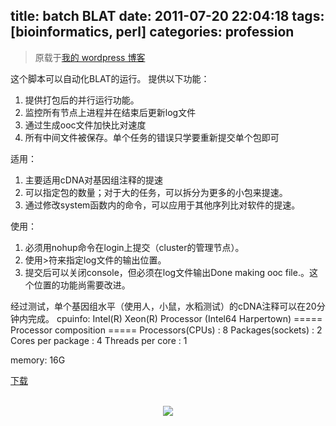 title: batch BLAT
date: 2011-07-20 22:04:18
tags: [bioinformatics, perl] 
categories: profession
---
> 原载于[我的 wordpress 博客](https://daweimhuang.wordpress.com/)

这个脚本可以自动化BLAT的运行。
提供以下功能：
1. 提供打包后的并行运行功能。
2. 监控所有节点上进程并在结束后更新log文件
3. 通过生成ooc文件加快比对速度
4. 所有中间文件被保存。单个任务的错误只学要重新提交单个包即可

适用：
1. 主要适用cDNA对基因组注释的提速
2. 可以指定包的数量；对于大的任务，可以拆分为更多的小包来提速。
3. 通过修改system函数内的命令，可以应用于其他序列比对软件的提速。

使用：
1. 必须用nohup命令在login上提交（cluster的管理节点）。
2. 使用>符来指定log文件的输出位置。
3. 提交后可以关闭console，但必须在log文件输出Done making ooc file.。这个位置的功能尚需要改进。

经过测试，单个基因组水平（使用人，小鼠，水稻测试）的cDNA注释可以在20分钟内完成。
cpuinfo:
Intel(R) Xeon(R)  Processor (Intel64 Harpertown)
=====  Processor composition  =====
Processors(CPUs)  : 8
Packages(sockets) : 2
Cores per package : 4
Threads per core  : 1

memory: 16G

[下载](https://github.com/daweih/d3_bioviz/blob/master/batch_blat/package_blat.pl)
<br>
<br>
<div align=center>
<img src="http://daweih.github.io/images/wechat_small_black.jpg">
</div>